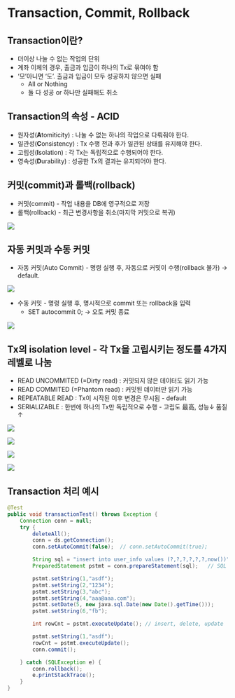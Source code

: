 

# Transaction, Commit, Rollback

## Transaction이란?
  * 더이상 나눌 수 없는 작업의 단위
  * 계좌 이체의 경우, 출금과 입금이 하나의 Tx로 묶여야 함
  * ‘모’아니면 ‘도’. 출금과 입금이 모두 성공하지 않으면 실패
    * All or Nothing
    * 둘 다 성공 or 하나만 실패해도 취소



## Transaction의 속성 - ACID
  * 원자성(**A**tomiticity) : 나눌 수 없는 하나의 작업으로 다뤄줘야 한다.
  * 일관성(**C**onsistency) : Tx 수행 전과 후가 일관된 상태를 유지해야 한다.
  * 고립성(**I**solation) : 각 Tx는 독립적으로 수행되어야 한다.
  * 영속성(**D**urability) : 성공한 Tx의 결과는 유지되어야 한다.



##  커밋(commit)과 롤백(rollback)
  * 커밋(commit) - 작업 내용을 DB에 영구적으로 저장
  * 롤백(rollback) - 최근 변경사항을 취소(마지막 커밋으로 복귀)

<a href='https://ifh.cc/v-LjvqQJ' target='_blank'><img src='https://ifh.cc/g/LjvqQJ.png' border='0'></a>



## 자동 커밋과 수동 커밋
  * 자동 커밋(Auto Commit) - 명령 실행 후, 자동으로 커밋이 수행(rollback 불가) → default.

  <a href='https://ifh.cc/v-GRHVot' target='_blank'><img src='https://ifh.cc/g/GRHVot.png' border='0'></a>

  * 수동 커밋 - 명령 실행 후, 명시적으로 commit 또는 rollback을 입력
    *  SET autocommit  0;   → 오토 커밋 종료

  <a href='https://ifh.cc/v-pQx6gf' target='_blank'><img src='https://ifh.cc/g/pQx6gf.png' border='0'></a>



## Tx의 isolation level - 각 Tx을 고립시키는 정도를 4가지 레벨로 나눔
  * READ UNCOMMITED (=Dirty read) : 커밋되지 않은 데이터도 읽기 가능
  * READ COMMITED (=Phantom read) : 커밋된 데이터만 읽기 가능
  * REPEATABLE READ : Tx이 시작된 이후 변경은 무시됨 - default
  * SERIALIZABLE : 한번에 하나의 Tx만 독립적으로 수행 - 고립도 最高, 성능↓ 품질↑



<a href='https://ifh.cc/v-y2cqKa' target='_blank'><img src='https://ifh.cc/g/y2cqKa.png' border='0'></a>

<a href='https://ifh.cc/v-bT0ja5' target='_blank'><img src='https://ifh.cc/g/bT0ja5.png' border='0'></a>

<a href='https://ifh.cc/v-tzOWml' target='_blank'><img src='https://ifh.cc/g/tzOWml.png' border='0'></a>

<a href='https://ifh.cc/v-WTC6Yx' target='_blank'><img src='https://ifh.cc/g/WTC6Yx.png' border='0'></a>




## Transaction 처리 예시

~~~JAVA
@Test
public void transactionTest() throws Exception {
    Connection conn = null;
    try {
        deleteAll();
        conn = ds.getConnection();
        conn.setAutoCommit(false);  // conn.setAutoCommit(true);

        String sql = "insert into user_info values (?,?,?,?,?,?,now())";
        PreparedStatement pstmt = conn.prepareStatement(sql);   // SQL Injection 공격, 성능향상

        pstmt.setString(1,"asdf");
        pstmt.setString(2,"1234");
        pstmt.setString(3,"abc");
        pstmt.setString(4,"aaa@aaa.com");
        pstmt.setDate(5, new java.sql.Date(new Date().getTime()));
        pstmt.setString(6,"fb");

        int rowCnt = pstmt.executeUpdate(); // insert, delete, update

        pstmt.setString(1,"asdf");
        rowCnt = pstmt.executeUpdate();
        conn.commit();

    } catch (SQLException e) {
        conn.rollback();
        e.printStackTrace();
    }
}
~~~